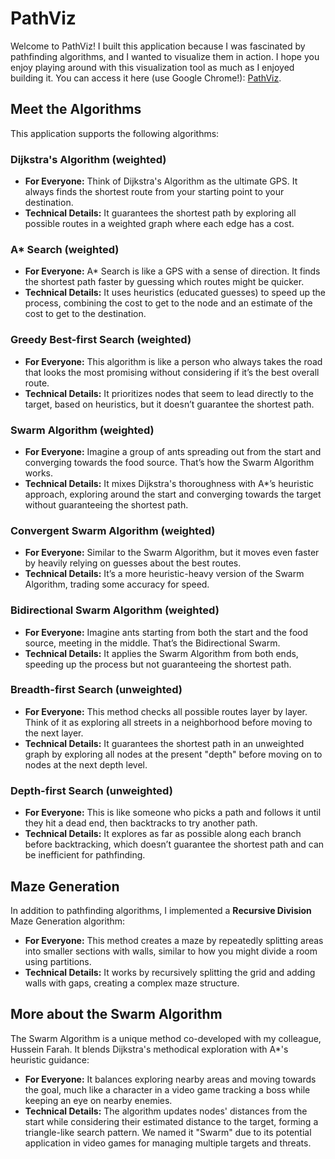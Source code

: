# PathViz

Welcome to PathViz! I built this application because I was fascinated by pathfinding algorithms, and I wanted to visualize them in action. I hope you enjoy playing around with this visualization tool as much as I enjoyed building it. You can access it here (use Google Chrome!): [PathViz](https://github.com/Ardent-7322/PathViz/tree/master).

## Meet the Algorithms

This application supports the following algorithms:

### Dijkstra's Algorithm (weighted)
- **For Everyone:** Think of Dijkstra's Algorithm as the ultimate GPS. It always finds the shortest route from your starting point to your destination.
- **Technical Details:** It guarantees the shortest path by exploring all possible routes in a weighted graph where each edge has a cost.

### A* Search (weighted)
- **For Everyone:** A* Search is like a GPS with a sense of direction. It finds the shortest path faster by guessing which routes might be quicker.
- **Technical Details:** It uses heuristics (educated guesses) to speed up the process, combining the cost to get to the node and an estimate of the cost to get to the destination.

### Greedy Best-first Search (weighted)
- **For Everyone:** This algorithm is like a person who always takes the road that looks the most promising without considering if it’s the best overall route.
- **Technical Details:** It prioritizes nodes that seem to lead directly to the target, based on heuristics, but it doesn’t guarantee the shortest path.

### Swarm Algorithm (weighted)
- **For Everyone:** Imagine a group of ants spreading out from the start and converging towards the food source. That’s how the Swarm Algorithm works.
- **Technical Details:** It mixes Dijkstra's thoroughness with A*’s heuristic approach, exploring around the start and converging towards the target without guaranteeing the shortest path.

### Convergent Swarm Algorithm (weighted)
- **For Everyone:** Similar to the Swarm Algorithm, but it moves even faster by heavily relying on guesses about the best routes.
- **Technical Details:** It’s a more heuristic-heavy version of the Swarm Algorithm, trading some accuracy for speed.

### Bidirectional Swarm Algorithm (weighted)
- **For Everyone:** Imagine ants starting from both the start and the food source, meeting in the middle. That’s the Bidirectional Swarm.
- **Technical Details:** It applies the Swarm Algorithm from both ends, speeding up the process but not guaranteeing the shortest path.

### Breadth-first Search (unweighted)
- **For Everyone:** This method checks all possible routes layer by layer. Think of it as exploring all streets in a neighborhood before moving to the next layer.
- **Technical Details:** It guarantees the shortest path in an unweighted graph by exploring all nodes at the present "depth" before moving on to nodes at the next depth level.

### Depth-first Search (unweighted)
- **For Everyone:** This is like someone who picks a path and follows it until they hit a dead end, then backtracks to try another path.
- **Technical Details:** It explores as far as possible along each branch before backtracking, which doesn’t guarantee the shortest path and can be inefficient for pathfinding.

## Maze Generation

In addition to pathfinding algorithms, I implemented a **Recursive Division** Maze Generation algorithm:
- **For Everyone:** This method creates a maze by repeatedly splitting areas into smaller sections with walls, similar to how you might divide a room using partitions.
- **Technical Details:** It works by recursively splitting the grid and adding walls with gaps, creating a complex maze structure.

## More about the Swarm Algorithm

The Swarm Algorithm is a unique method co-developed with my colleague, Hussein Farah. It blends Dijkstra's methodical exploration with A*'s heuristic guidance:
- **For Everyone:** It balances exploring nearby areas and moving towards the goal, much like a character in a video game tracking a boss while keeping an eye on nearby enemies.
- **Technical Details:** The algorithm updates nodes' distances from the start while considering their estimated distance to the target, forming a triangle-like search pattern. We named it "Swarm" due to its potential application in video games for managing multiple targets and threats.
